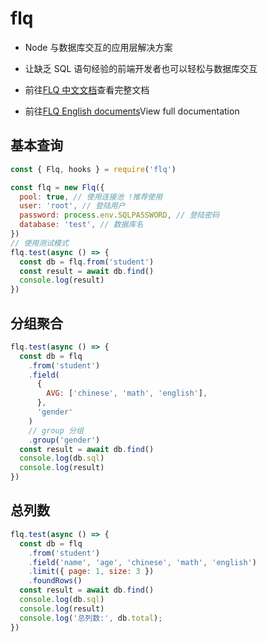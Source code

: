# flq

- Node 与数据库交互的应用层解决方案

- 让缺乏 SQL 语句经验的前端开发者也可以轻松与数据库交互

- 前往[FLQ 中文文档](https://flq.flycran.xyz)查看完整文档

- 前往[FLQ English documents](https://flq.flycran.xyz/en/)View full documentation

## 基本查询

```js
const { Flq, hooks } = require('flq')

const flq = new Flq({
  pool: true, // 使用连接池 !推荐使用
  user: 'root', // 登陆用户
  password: process.env.SQLPASSWORD, // 登陆密码
  database: 'test', // 数据库名
})
// 使用测试模式
flq.test(async () => {
  const db = flq.from('student')
  const result = await db.find()
  console.log(result)
})
```

## 分组聚合

```js
flq.test(async () => {
  const db = flq
    .from('student')
    .field(
      {
        AVG: ['chinese', 'math', 'english'],
      },
      'gender'
    )
    // group 分组
    .group('gender')
  const result = await db.find()
  console.log(db.sql)
  console.log(result)
})
```

## 总列数

```js
flq.test(async () => {
  const db = flq
    .from('student')
    .field('name', 'age', 'chinese', 'math', 'english')
    .limit({ page: 1, size: 3 })
    .foundRows()
  const result = await db.find()
  console.log(db.sql)
  console.log(result)
  console.log('总列数:', db.total);
})
```
